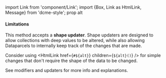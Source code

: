 import Link from 'component/Link';
import {Box, Link as HtmlLink, Message} from 'dcme-style';
prop alt

#### Limitations

This method accepts a **shape updater**. Shape updaters are designed to allow collections with deep values to be altered, while also allowing Dataparcels to internally keep track of the changes that are made.

Consider using <HtmlLink href={`#${alt}`} children={`${alt}()`} /> for simple changes that don't require the shape of the data to be changed.

<Box modifier="margin">
    <Message>See <Link to="/modifiers-and-updaters">modifiers and updaters</Link> for more info and explanations.</Message>
</Box>
